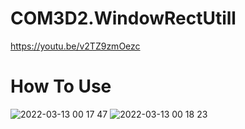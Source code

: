 # COM3D2.WindowRectUtill

https://youtu.be/v2TZ9zmOezc  


# How To Use

![2022-03-13 00 17 47](https://user-images.githubusercontent.com/20321215/158023971-0327b978-9a1a-4c7c-b496-4e99f01e0db3.png)
![2022-03-13 00 18 23](https://user-images.githubusercontent.com/20321215/158023973-c86d2c39-9d9c-43cc-87d7-0dc45ff0477d.png)




